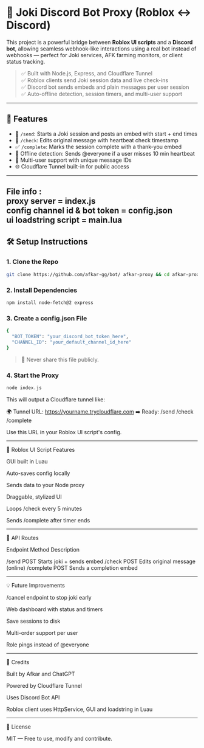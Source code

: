 # 🧠 Joki Discord Bot Proxy (Roblox ↔ Discord)

This project is a powerful bridge between **Roblox UI scripts** and a **Discord bot**, allowing seamless webhook-like interactions using a real bot instead of webhooks — perfect for Joki services, AFK farming monitors, or client status tracking.

> ✅ Built with Node.js, Express, and Cloudflare Tunnel  
> ✅ Roblox clients send Joki session data and live check-ins  
> ✅ Discord bot sends embeds and plain messages per user session  
> ✅ Auto-offline detection, session timers, and multi-user support

---

## 🚀 Features

- 🧾 `/send`: Starts a Joki session and posts an embed with start + end times  
- 📡 `/check`: Edits original message with heartbeat check timestamp  
- ✅ `/complete`: Marks the session complete with a thank-you embed  
- 🔴 Offline detection: Sends @everyone if a user misses 10 min heartbeat  
- 🧠 Multi-user support with unique message IDs  
- 🌐 Cloudflare Tunnel built-in for public access

---
File info :
<br>proxy server = index.js
<br>config channel id & bot token = config.json
<br>ui loadstring script = main.lua
---

## 🛠️ Setup Instructions

### 1. Clone the Repo

```bash
git clone https://github.com/afkar-gg/bot/ afkar-proxy && cd afkar-proxy
```
### 2. Install Dependencies
```bash
npm install node-fetch@2 express
```
### 3. Create a config.json File
```bash
{
  "BOT_TOKEN": "your_discord_bot_token_here",
  "CHANNEL_ID": "your_default_channel_id_here"
}
```
> 🔐 Never share this file publicly.

### 4. Start the Proxy
```bash
node index.js
```
This will output a Cloudflare tunnel like:

🌍 Tunnel URL: https://yourname.trycloudflare.com
➡️ Ready: /send /check /complete

Use this URL in your Roblox UI script's config.


---

🤖 Roblox UI Script Features

GUI built in Luau

Auto-saves config locally

Sends data to your Node proxy

Draggable, stylized UI

Loops /check every 5 minutes

Sends /complete after timer ends



---

📡 API Routes

Endpoint	Method	Description

/send	POST	Starts joki + sends embed
/check	POST	Edits original message (online)
/complete	POST	Sends a completion embed



---

💡 Future Improvements

/cancel endpoint to stop joki early

Web dashboard with status and timers

Save sessions to disk

Multi-order support per user

Role pings instead of @everyone



---

🙏 Credits

Built by Afkar and ChatGPT

Powered by Cloudflare Tunnel

Uses Discord Bot API

Roblox client uses HttpService, GUI and loadstring in Luau



---

📜 License

MIT — Free to use, modify and contribute.
